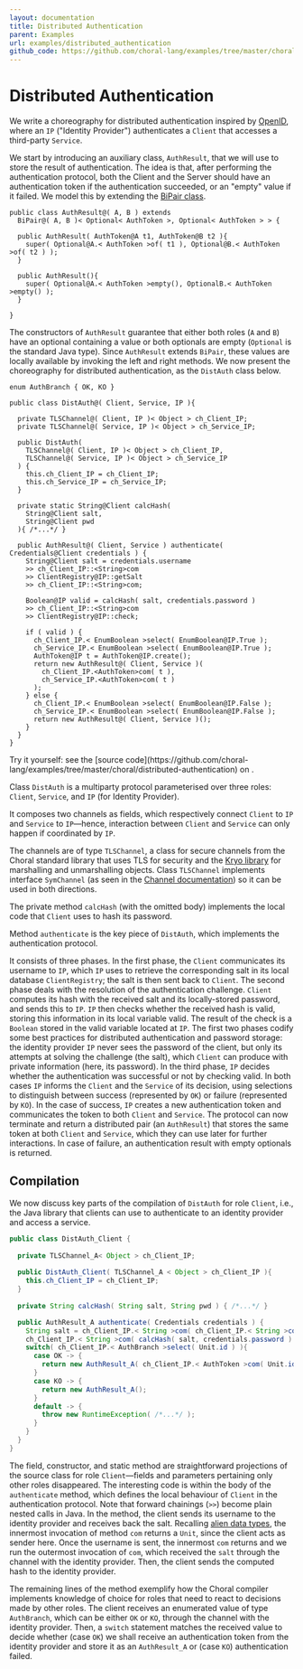 ```yaml
---
layout: documentation
title: Distributed Authentication
parent: Examples
url: examples/distributed_authentication
github_code: https://github.com/choral-lang/examples/tree/master/choral/distributed-authentication
---
```


# Distributed Authentication

We write a choreography for distributed authentication inspired by [OpenID](https://openid.net/), where an `IP` ("Identity Provider") authenticates a `Client` that accesses a third-party `Service`. 

We start by introducing an auxiliary class, `AuthResult`, that we will use to store the result of
authentication. The idea is that, after performing the authentication protocol, both the Client and the Server should have an authentication token if the authentication succeeded, or an "empty" value if it failed. We model this by extending the [BiPair class](/documentation/basics/bipair.html).

```choral
public class AuthResult@( A, B ) extends 
  BiPair@( A, B )< Optional< AuthToken >, Optional< AuthToken > > { 
  
  public AuthResult( AuthToken@A t1, AuthToken@B t2 ){ 
    super( Optional@A.< AuthToken >of( t1 ), Optional@B.< AuthToken >of( t2 ) ); 
  } 
  
  public AuthResult(){ 
    super( Optional@A.< AuthToken >empty(), OptionalB.< AuthToken >empty() ); 
  }

}
```

The constructors of `AuthResult` guarantee that either both roles (`A` and `B`) have an optional containing a value or both optionals are empty (`Optional` is the standard Java type). Since `AuthResult` extends `BiPair`, these values are locally available by invoking the left and right methods. We now present the choreography for distributed authentication, as the `DistAuth` class below.

```choral
enum AuthBranch { OK, KO }

public class DistAuth@( Client, Service, IP ){
  
  private TLSChannel@( Client, IP )< Object > ch_Client_IP; 
  private TLSChannel@( Service, IP )< Object > ch_Service_IP; 
  
  public DistAuth( 
    TLSChannel@( Client, IP )< Object > ch_Client_IP,
    TLSChannel@( Service, IP )< Object > ch_Service_IP
  ) { 
    this.ch_Client_IP = ch_Client_IP; 
    this.ch_Service_IP = ch_Service_IP; 
  }

  private static String@Client calcHash( 
    String@Client salt, 
    String@Client pwd 
  ){ /*...*/ }
  
  public AuthResult@( Client, Service ) authenticate( Credentials@Client credentials ) { 
    String@Client salt = credentials.username
    >> ch_Client_IP::<String>com 
    >> ClientRegistry@IP::getSalt 
    >> ch_Client_IP::<String>com; 

    Boolean@IP valid = calcHash( salt, credentials.password )
    >> ch_Client_IP::<String>com 
    >> ClientRegistry@IP::check; 

    if ( valid ) {
      ch_Client_IP.< EnumBoolean >select( EnumBoolean@IP.True );
      ch_Service_IP.< EnumBoolean >select( EnumBoolean@IP.True );
      AuthToken@IP t = AuthToken@IP.create();
      return new AuthResult@( Client, Service )( 
        ch_Client_IP.<AuthToken>com( t ), 
        ch_Service_IP.<AuthToken>com( t )
      );
    } else {
      ch_Client_IP.< EnumBoolean >select( EnumBoolean@IP.False );
      ch_Service_IP.< EnumBoolean >select( EnumBoolean@IP.False );
      return new AuthResult@( Client, Service )();
    }
  }
}
```

<p class="text-center text-monospace">
Try it yourself: see the [source code](https://github.com/choral-lang/examples/tree/master/choral/distributed-authentication) on <i class="fab fa-github"></i>.
</p>

Class `DistAuth` is a multiparty protocol parameterised over three roles: `Client`, `Service`, and `IP` (for Identity Provider). 

It composes two channels as fields, which respectively connect `Client` to `IP` and `Service` to `IP`&mdash;hence, interaction between `Client` and `Service` can only happen if coordinated by `IP`. 

The channels are of type `TLSChannel`, a class for secure channels from the Choral standard library that uses TLS for security and the [Kryo library](https://github.com/EsotericSoftware/kryo) for marshalling and unmarshalling objects. 
Class `TLSChannel` implements interface `SymChannel` (as seen in the [Channel documentation](/documentation/basics/channels.html)) so it can be used in both directions. 

The private method `calcHash` (with the omitted body) implements the local code that `Client` uses to hash its password.

Method `authenticate` is the key piece of `DistAuth`, which implements the authentication protocol. 

It consists of three phases. In the first phase, the `Client` communicates its username to `IP`, which `IP` uses to retrieve the corresponding salt in its local database `ClientRegistry`; the salt is then sent back to `Client`. 
The second phase deals with the resolution of the authentication challenge. `Client` computes its hash with the received salt and its locally-stored password, and sends this to `IP`. `IP` then checks whether the received hash is valid, storing this information in its local variable valid. The result of the check is a `Boolean` stored in the valid variable located at `IP`. The first two phases codify some best practices for distributed authentication and password storage: the identity provider `IP` never sees the password of the client, but only its attempts at solving the challenge (the salt), which `Client` can produce with private information (here, its password). In the third phase, `IP` decides whether the authentication was successful or not by checking valid. In both cases `IP` informs the `Client` and the `Service` of its decision, using selections to distinguish between success (represented by `OK`) or failure (represented by `KO`). In the case of success, `IP` creates a new authentication token and communicates the token to both `Client` and `Service`. The protocol can now terminate and return a distributed pair (an `AuthResult`) that stores the same token at both `Client` and `Service`, which they can use later for further interactions. In case of failure, an authentication result with empty optionals is returned.

## Compilation

We now discuss key parts of the compilation of `DistAuth` for role `Client`, i.e., the Java library that clients can use to authenticate to an identity provider and access a service.

```java
public class DistAuth_Client {
  
  private TLSChannel_A< Object > ch_Client_IP;
  
  public DistAuth_Client( TLSChannel_A < Object > ch_Client_IP ){ 
    this.ch_Client_IP = ch_Client_IP; 
  }
  
  private String calcHash( String salt, String pwd ) { /*...*/ }

  public AuthResult_A authenticate( Credentials credentials ) {
    String salt = ch_Client_IP.< String >com( ch_Client_IP.< String >com( credentials.username ) );
    ch_Client_IP.< String >com( calcHash( salt, credentials.password ) );
    switch( ch_Client_IP.< AuthBranch >select( Unit.id ) ){ 
      case OK -> { 
        return new AuthResult_A( ch_Client_IP.< AuthToken >com( Unit.id ), Unit.id );
      } 
      case KO -> { 
        return new AuthResult_A();
      }
      default -> { 
        throw new RuntimeException( /*...*/ ); 
      }
    }
  }
}
```

The field, constructor, and static method are straightforward projections of the source class for role `Client`&mdash;fields and parameters pertaining only other roles disappeared. The interesting code is within the body of the `authenticate` method, which defines the local behaviour of `Client` in the authentication protocol. 
Note that forward chainings (`>>`) become plain nested calls in Java. 
In the method, the client sends its username to the identity provider and receives back the salt. Recalling [alien data types](/documentation/basics/interaction.html#alien-data-types), the innermost invocation of method `com` returns a `Unit`, since the client acts as sender here. Once the username is sent, the innermost `com` returns and we run the outermost invocation of `com`, which received the `salt` through the channel with the identity provider. Then, the client sends the computed hash to the identity provider.

The remaining lines of the method exemplify how the Choral compiler implements knowledge of choice for roles that need to react to decisions made by other roles. The client receives an enumerated value of type `AuthBranch`, which can be either `OK` or `KO`, through the channel with the identity provider. Then, a `switch` statement matches the received value to decide whether (case `OK`) we shall receive an authentication token from the identity provider and store it as an `AuthResult_A` or (case `KO`) authentication failed.